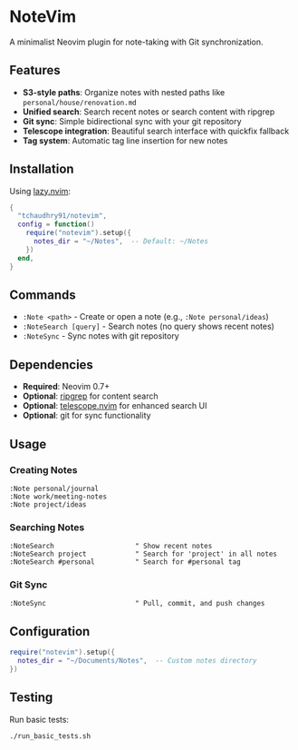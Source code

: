 # NoteVim

A minimalist Neovim plugin for note-taking with Git synchronization.

## Features

- **S3-style paths**: Organize notes with nested paths like `personal/house/renovation.md`
- **Unified search**: Search recent notes or search content with ripgrep
- **Git sync**: Simple bidirectional sync with your git repository
- **Telescope integration**: Beautiful search interface with quickfix fallback
- **Tag system**: Automatic tag line insertion for new notes

## Installation

Using [lazy.nvim](https://github.com/folke/lazy.nvim):

```lua
{
  "tchaudhry91/notevim",
  config = function()
    require("notevim").setup({
      notes_dir = "~/Notes",  -- Default: ~/Notes
    })
  end,
}
```

## Commands

- `:Note <path>` - Create or open a note (e.g., `:Note personal/ideas`)
- `:NoteSearch [query]` - Search notes (no query shows recent notes)
- `:NoteSync` - Sync notes with git repository

## Dependencies

- **Required**: Neovim 0.7+
- **Optional**: [ripgrep](https://github.com/BurntSushi/ripgrep) for content search
- **Optional**: [telescope.nvim](https://github.com/nvim-telescope/telescope.nvim) for enhanced search UI
- **Optional**: git for sync functionality

## Usage

### Creating Notes

```
:Note personal/journal
:Note work/meeting-notes
:Note project/ideas
```

### Searching Notes

```
:NoteSearch                    " Show recent notes
:NoteSearch project            " Search for 'project' in all notes
:NoteSearch #personal          " Search for #personal tag
```

### Git Sync

```
:NoteSync                      " Pull, commit, and push changes
```

## Configuration

```lua
require("notevim").setup({
  notes_dir = "~/Documents/Notes",  -- Custom notes directory
})
```

## Testing

Run basic tests:

```bash
./run_basic_tests.sh
```
